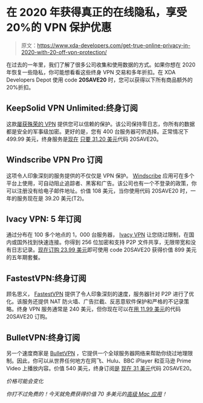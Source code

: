 # 在 2020 年获得真正的在线隐私，享受 20%的 VPN 保护优惠

> 原文：<https://www.xda-developers.com/get-true-online-privacy-in-2020-with-20-off-vpn-protection/>

在过去的一年里，我们了解了很多公司收集和使用数据的方式。如果你想在 2020 年恢复一些隐私，你可能想看看这些终身 VPN 交易和多年折扣。在 XDA Developers Depot 使用 code **20SAVE20** 时，您可以获得以下所有商品额外的 20%折扣。

## **KeepSolid VPN Unlimited:终身订阅**

这款[屡获殊荣的 VPN](https://depot.xda-developers.com/sales/keepsolid-vpn-unlimited-lifetime-subscription?utm_source=xda-developers.com&utm_medium=referral&utm_campaign=keepsolid-vpn-unlimited-lifetime-subscription&utm_term=scsf-360934&utm_content=a0x1P000004N4fF&scsonar=1) 提供您可以信赖的保护。该公司保持零日志，你所有的数据都是安全的军事级加密。更好的是，您有 400 台服务器可供选择。正常情况下 499.99 美元，终身服务是[现在](https://depot.xda-developers.com/sales/keepsolid-vpn-unlimited-lifetime-subscription?utm_source=xda-developers.com&utm_medium=referral&utm_campaign=keepsolid-vpn-unlimited-lifetime-subscription&utm_term=scsf-360934&utm_content=a0x1P000004N4fF&scsonar=1) [只要 31.20 美元](https://depot.xda-developers.com/sales/keepsolid-vpn-unlimited-lifetime-subscription?utm_source=xda-developers.com&utm_medium=referral&utm_campaign=keepsolid-vpn-unlimited-lifetime-subscription&utm_term=scsf-360934&utm_content=a0x1P000004N4fF&scsonar=1)代码 20SAVE20。

## **Windscribe VPN Pro 订阅**

这项令人印象深刻的服务提供的不仅仅是 VPN 保护。 [Windscribe](https://depot.xda-developers.com/sales/windscribe-vpn-pro-subscriptions-1yr?utm_source=xda-developers.com&utm_medium=referral&utm_campaign=windscribe-vpn-pro-subscriptions-1yr&utm_term=scsf-363809&utm_content=a0x1P000004N4fF&scsonar=1) 应用可在多个平台上使用，可自动阻止追踪者、黑客和广告。该公司也有一个不登录的政策，你可以注册没有给电子邮件地址。价值 108 美元，当你使用代码 20SAVE20 时，一年的服务现在是 39.20 美元(T2)。

## **Ivacy VPN: 5 年订阅**

通过分布在 100 多个地点的 1，000 台服务器， [Ivacy VPN](https://depot.xda-developers.com/sales/ivacy-vpn-5-year-subscription?utm_source=xda-developers.com&utm_medium=referral&utm_campaign=ivacy-vpn-5-year-subscription&utm_term=scsf-363810&utm_content=a0x1P000004N4fF&scsonar=1) 让您绕过限制，在国内或国外找到快速连接。你得到 256 位加密和支持 P2P 文件共享，无限带宽和没有日志记录。[现在订购 23.99 美元](https://depot.xda-developers.com/sales/ivacy-vpn-5-year-subscription?utm_source=xda-developers.com&utm_medium=referral&utm_campaign=ivacy-vpn-5-year-subscription&utm_term=scsf-363810&utm_content=a0x1P000004N4fF&scsonar=1)即可使用 code 20SAVE20 获得价值 899 美元的五年期套餐。

## **FastestVPN:终身订阅**

顾名思义， [FastestVPN](https://depot.xda-developers.com/sales/fastestvpn-lifetime-subscription-2-devices?utm_source=xda-developers.com&utm_medium=referral&utm_campaign=fastestvpn-lifetime-subscription-2-devices&utm_term=scsf-363811&utm_content=a0x1P000004N4fF&scsonar=1) 提供了令人印象深刻的速度，服务器针对 P2P 进行了优化。该服务还提供 NAT 防火墙、广告拦截、反恶意软件保护和严格的不记录策略。终身 VPN 服务通常是 240 美元，但你现在可以在[用 11.99 美元](https://depot.xda-developers.com/sales/fastestvpn-lifetime-subscription-2-devices?utm_source=xda-developers.com&utm_medium=referral&utm_campaign=fastestvpn-lifetime-subscription-2-devices&utm_term=scsf-363811&utm_content=a0x1P000004N4fF&scsonar=1)的代码 20SAVE20 订购。

## **BulletVPN:终身订阅**

另一个速度商家是 [BulletVPN](https://depot.xda-developers.com/sales/lifetime-of-bulletvpn?utm_source=xda-developers.com&utm_medium=referral&utm_campaign=lifetime-of-bulletvpn&utm_term=scsf-363812&utm_content=a0x1P000004N4fF&scsonar=1) ，它提供一个全球服务器网络来帮助你绕过地理限制。因此，你可以从世界任何地方在网飞、Hulu、BBC iPlayer 和亚马逊 Prime Video 上播放内容。价值 540 美元，终身订阅[是](https://depot.xda-developers.com/sales/lifetime-of-bulletvpn?utm_source=xda-developers.com&utm_medium=referral&utm_campaign=lifetime-of-bulletvpn&utm_term=scsf-363812&utm_content=a0x1P000004N4fF&scsonar=1) [现在 31 美元](https://depot.xda-developers.com/sales/lifetime-of-bulletvpn?utm_source=xda-developers.com&utm_medium=referral&utm_campaign=lifetime-of-bulletvpn&utm_term=scsf-363812&utm_content=a0x1P000004N4fF&scsonar=1)代码 20SAVE20。

*价格可能会变化*

*你打不过免费的！今天就免费获得价值 70 多美元的[高级 Mac 应用](https://depot.xda-developers.com/sales/master-q4-mac-freebie-bundle-mission-control-plus-for-mac?utm_source=xda-developers.com&utm_medium=referral-subdeal&utm_campaign=mac-freebie)！*